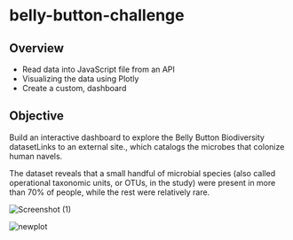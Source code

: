# belly-button-challenge

## Overview
* Read data into JavaScript file from an API
* Visualizing the data using Plotly
* Create a custom, dashboard

## Objective

Build an interactive dashboard to explore the Belly Button Biodiversity datasetLinks to an external site., which catalogs the microbes that colonize human navels.


The dataset reveals that a small handful of microbial species (also called operational taxonomic units, or OTUs, in the study) were present in more than 70% of people, while the rest were relatively rare.

![Screenshot (1)](https://github.com/erikacamach/belly-button-challenge/assets/134974849/b5076be2-beec-4138-a814-f6d7776b7cc0)

![newplot](https://github.com/erikacamach/belly-button-challenge/assets/134974849/b617a3de-90a4-4ee8-98dd-c8416b33bd6a)
